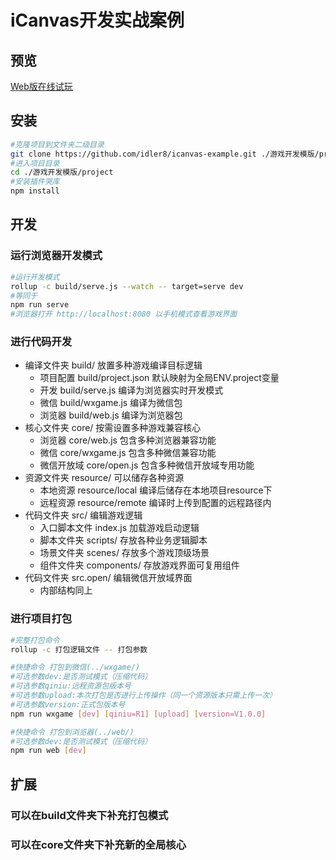 # **iCanvas开发实战案例**

## 预览
[Web版在线试玩](https://idler8.github.io/icanvas-example/?_blank)
## 安装
```bash
#克隆项目到文件夹二级目录
git clone https://github.com/idler8/icanvas-example.git ./游戏开发模版/project
#进入项目目录
cd ./游戏开发模版/project
#安装插件哭库
npm install
```
## 开发
### 运行浏览器开发模式
```bash
#运行开发模式
rollup -c build/serve.js --watch -- target=serve dev
#等同于
npm run serve
#浏览器打开 http://localhost:8080 以手机模式查看游戏界面
```
### 进行代码开发
- 编译文件夹 build/ 放置多种游戏编译目标逻辑
  - 项目配置 build/project.json 默认映射为全局ENV.project变量
  - 开发 build/serve.js 编译为浏览器实时开发模式
  - 微信 build/wxgame.js 编译为微信包
  - 浏览器 build/web.js 编译为浏览器包
- 核心文件夹 core/ 按需设置多种游戏兼容核心
  - 浏览器 core/web.js 包含多种浏览器兼容功能
  - 微信 core/wxgame.js 包含多种微信兼容功能
  - 微信开放域 core/open.js 包含多种微信开放域专用功能
- 资源文件夹 resource/ 可以储存各种资源
  - 本地资源 resource/local 编译后储存在本地项目resource下
  - 远程资源 resource/remote 编译时上传到配置的远程路径内
- 代码文件夹 src/ 编辑游戏逻辑
  - 入口脚本文件 index.js 加载游戏启动逻辑
  - 脚本文件夹 scripts/ 存放各种业务逻辑脚本
  - 场景文件夹 scenes/ 存放多个游戏顶级场景
  - 组件文件夹 components/ 存放游戏界面可复用组件
- 代码文件夹 src.open/ 编辑微信开放域界面
  - 内部结构同上
### 进行项目打包
```bash
#完整打包命令
rollup -c 打包逻辑文件 -- 打包参数

#快捷命令 打包到微信(../wxgame/) 
#可选参数dev:是否测试模式（压缩代码）
#可选参数qiniu:远程资源包版本号
#可选参数upload:本次打包是否进行上传操作（同一个资源版本只需上传一次）
#可选参数version:正式包版本号
npm run wxgame [dev] [qiniu=R1] [upload] [version=V1.0.0]

#快捷命令 打包到浏览器(../web/) 
#可选参数dev:是否测试模式（压缩代码）
npm run web [dev]
```

## 扩展
### 可以在build文件夹下补充打包模式
### 可以在core文件夹下补充新的全局核心
